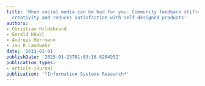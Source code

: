 ```yaml
---
title: 'When social media can be bad for you: Community feedback stifles consumer
  creativity and reduces satisfaction with self-designed products'
authors:
- Christian Hildebrand
- Gerald Häubl
- Andreas Herrmann
- Jan R Landwehr
date: '2013-01-01'
publishDate: '2025-01-25T01:03:16.629495Z'
publication_types:
- article-journal
publication: '*Information Systems Research*'
---
```

